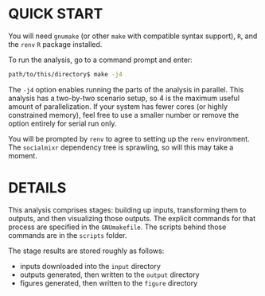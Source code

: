 
# QUICK START

You will need `gnumake` (or other `make` with compatible syntax support), `R`, and the `renv` `R` package installed.

To run the analysis, go to a command prompt and enter:

```bash
path/to/this/directory$ make -j4
```

The `-j4` option enables running the parts of the analysis in parallel. This analysis has a two-by-two scenario setup, so 4 is the maximum useful amount of parallelization. If your system has fewer cores (or highly constrained memory), feel free to use a smaller number or remove the option entirely for serial run only.

You will be prompted by `renv` to agree to setting up the `renv` environment. The `socialmixr` dependency tree is sprawling, so will this may take a moment.

# DETAILS

This analysis comprises stages: building up inputs, transforming them to outputs, and then visualizing those outputs. The explicit commands for that process are specified in the `GNUmakefile`. The scripts behind those commands are in the `scripts` folder.

The stage results are stored roughly as follows:

 - inputs downloaded into the `input` directory
 - outputs generated, then written to the `output` directory
 - figures generated, then written to the `figure` directory
